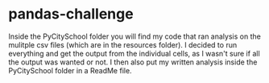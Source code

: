 # pandas-challenge
Inside the PyCitySchool folder you will find my code that ran analysis on the mulitple csv files (which are in the resources folder). I decided to run everything and get the output from the individual cells, as I wasn't sure if all the output was wanted or not. I then also put my written analysis inside the PyCitySchool folder in a ReadMe file.

